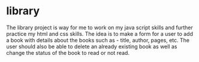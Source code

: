 # library

The library project is way for me to work on my java script skills and further practice my html and css skills.
The idea is to make a form for a user to add a book with details about the books such as - title, author, pages, etc.
The user should also be able to delete an already existing book as well as change the status of the book to read or not
read.
